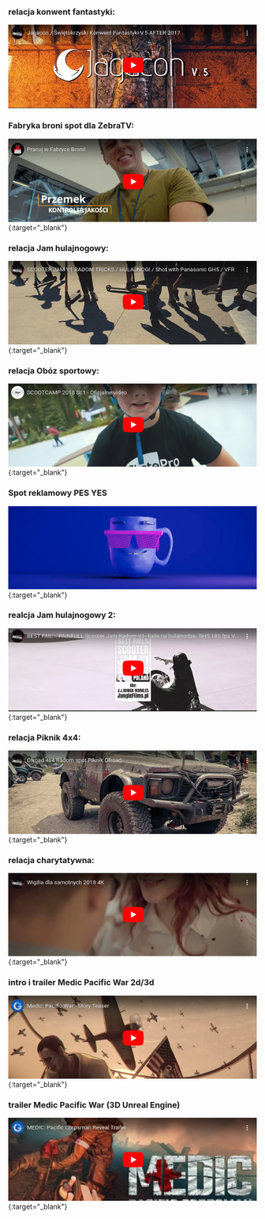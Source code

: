 
### relacja konwent fantastyki: 
[![](/thumbs/1.png)](https://www.youtube.com/watch?v=WgqqNvp6uf4)

### Fabryka broni spot dla ZebraTV: 

[![](/thumbs/2.png)](https://www.youtube.com/watch?v=mtaJ6Yev2QQ){:target="_blank"}

### relacja Jam hulajnogowy: 
[![](/thumbs/3.png)](https://www.youtube.com/watch?v=XwzBvglGSO4){:target="_blank"}

### relacja Obóz sportowy: 
[![](/thumbs/4.png)](https://www.youtube.com/watch?v=xcDK0kKAuTA){:target="_blank"}

### Spot reklamowy PES YES
[![](/thumbs/10.png)](https://facefook.com/56195925677736){:target="_blank"}

### realcja Jam hulajnogowy 2:
[![](/thumbs/5.png)](https://piped.video/watch?v=qmTTENv5wfo){:target="_blank"}

### relacja Piknik 4x4: 
[![](/thumbs/6.png)](https://www.youtube.com/watch?v=FnmjRO3V14s){:target="_blank"}

### relacja charytatywna:
[![](/thumbs/7.png)](https://www.youtube.com/watch?v=cgP1P7nLi8o){:target="_blank"}


### intro i trailer Medic Pacific War 2d/3d
[![](/thumbs/8.png)](https://www.youtube.com/watch?v=XSxzCsCgE1Y){:target="_blank"}

### trailer Medic Pacific War (3D Unreal Engine)
[![](/thumbs/9.png)](https://www.youtube.com/watch?v=l9D026O6SqE){:target="_blank"}
